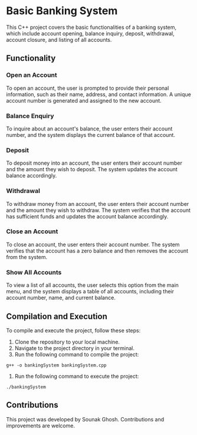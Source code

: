 
Basic Banking System
====================

This C++ project covers the basic functionalities of a banking system, which include account opening, balance inquiry, deposit, withdrawal, account closure, and listing of all accounts.

Functionality
-------------

### Open an Account

To open an account, the user is prompted to provide their personal information, such as their name, address, and contact information. A unique account number is generated and assigned to the new account.

### Balance Enquiry

To inquire about an account's balance, the user enters their account number, and the system displays the current balance of that account.

### Deposit

To deposit money into an account, the user enters their account number and the amount they wish to deposit. The system updates the account balance accordingly.

### Withdrawal

To withdraw money from an account, the user enters their account number and the amount they wish to withdraw. The system verifies that the account has sufficient funds and updates the account balance accordingly.

### Close an Account

To close an account, the user enters their account number. The system verifies that the account has a zero balance and then removes the account from the system.


### Show All Accounts

To view a list of all accounts, the user selects this option from the main menu, and the system displays a table of all accounts, including their account number, name, and current balance.

Compilation and Execution
-------------------------

To compile and execute the project, follow these steps:

1.  Clone the repository to your local machine.
2.  Navigate to the project directory in your terminal.
3.  Run the following command to compile the project:


```
g++ -o bankingSystem bankingSystem.cpp
```
1.  Run the following command to execute the project:

```
./bankingSystem
```
Contributions
-------------

This project was developed by Sounak Ghosh. Contributions and improvements are welcome.
